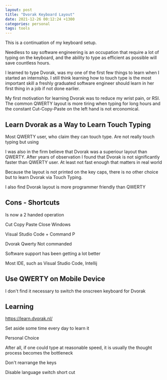 ```yaml
---
layout: post
title: "Dvorak Keyboard Layout"
date: 2021-12-26 00:12:24 +1300
categories: personal
tags: tools
---
```


This is a continuation of my keyboard setup. 

Needless to say software engineering is an occupation that require a lot of typing on the keyboard, and the ability to type as efficient as possible will save countless hours. 

I learned to type Dvorak, was my one of the first few things to learn when I started an internship. I still think learning how to touch type is the most important skill a freshly graduated software engineer should learn in her first thing in a job if not done earlier. 

My first motivation for learning Dvorak was to reduce my wrist pain, or RSI. The common QWERTY layout is more tiring when typing for long hours and the constant Cut-Copy-Paste on the left hand is not erconomical.

## Learn Dvorak as a Way to Learn Touch Typing 

Most QWERTY user, who claim they can touch type. Are not really touch typing but using 

I was also in the firm believe that Dvorak was a superiour layout than QWERTY. 
After years of observation 
I found that Dvorak is not significantly faster than QWERTY user.
At least not fast enough that matters in real world

Because the layout is not printed on the key caps, there is no other choice but to learn Dvorak via Touch Typing.

I also find Dvorak layout is more programmer friendly than QWERTY


## Cons - Shortcuts 

Is now a 2 handed operation 

Cut Copy Paste
Close Windows 

Visual Studio Code + Command P

Dvorak Qwerty Not commanded 

Software support has been getting a lot better 

Most IDE, such as Visual Studio Code, Intellij 

## Use QWERTY on Mobile Device 

I don't find it necessary to switch the onscreen keyboard for Dvorak

## Learning 

https://learn.dvorak.nl/

Set aside some time every day to learn it 

Personal Choice

After all, if one could type at reasonable speed,
it is usually the thought process becomes the bottleneck 

Don't rearrange the keys

Disable language switch short cut 

